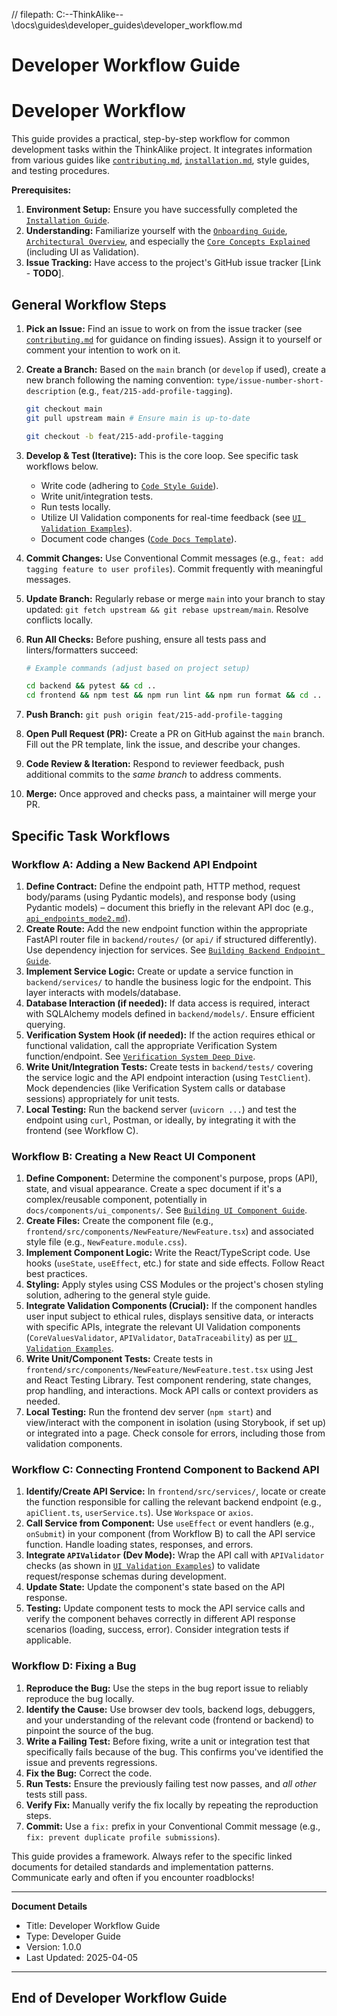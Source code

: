 // filepath: C:\--ThinkAlike--\docs\guides\developer_guides\developer_workflow.md
# Developer Workflow Guide

# Developer Workflow

This guide provides a practical, step-by-step workflow for common development tasks within the ThinkAlike project. It integrates information from various guides like [`contributing.md`](../../core/contributing.md), [`installation.md`](../../core/installation.md), style guides, and testing procedures.

**Prerequisites:**

1. **Environment Setup:** Ensure you have successfully completed the [`Installation Guide`](../../core/installation.md).
2. **Understanding:** Familiarize yourself with the [`Onboarding Guide`](../../core/onboarding_guide.md), [`Architectural Overview`](../../architecture/architectural_overview.md), and especially the [`Core Concepts Explained`](../../vision/core_concepts.md) (including UI as Validation).
3. **Issue Tracking:** Have access to the project's GitHub issue tracker [Link - **TODO**].

## General Workflow Steps

1. **Pick an Issue:** Find an issue to work on from the issue tracker (see [`contributing.md`](../../core/contributing.md) for guidance on finding issues). Assign it to yourself or comment your intention to work on it.
2. **Create a Branch:** Based on the `main` branch (or `develop` if used), create a new branch following the naming convention: `type/issue-number-short-description` (e.g., `feat/215-add-profile-tagging`).

    ```bash
    git checkout main
    git pull upstream main # Ensure main is up-to-date

    git checkout -b feat/215-add-profile-tagging
    ```

3. **Develop & Test (Iterative):** This is the core loop. See specific task workflows below.
    * Write code (adhering to [`Code Style Guide`](./code_style_guide.md)).
    * Write unit/integration tests.
    * Run tests locally.
    * Utilize UI Validation components for real-time feedback (see [`UI Validation Examples`](./ui_validation_examples.md)).
    * Document code changes ([`Code Docs Template`](../../templates/code_documentation_template.md)).
4. **Commit Changes:** Use Conventional Commit messages (e.g., `feat: add tagging feature to user profiles`). Commit frequently with meaningful messages.
5. **Update Branch:** Regularly rebase or merge `main` into your branch to stay updated: `git fetch upstream && git rebase upstream/main`. Resolve conflicts locally.
6. **Run All Checks:** Before pushing, ensure all tests pass and linters/formatters succeed:

    ```bash
    # Example commands (adjust based on project setup)

    cd backend && pytest && cd ..
    cd frontend && npm test && npm run lint && npm run format && cd ..
    ```

7. **Push Branch:** `git push origin feat/215-add-profile-tagging`
8. **Open Pull Request (PR):** Create a PR on GitHub against the `main` branch. Fill out the PR template, link the issue, and describe your changes.
9. **Code Review & Iteration:** Respond to reviewer feedback, push additional commits to the *same branch* to address comments.
10. **Merge:** Once approved and checks pass, a maintainer will merge your PR.

## Specific Task Workflows

### Workflow A: Adding a New Backend API Endpoint

1. **Define Contract:** Define the endpoint path, HTTP method, request body/params (using Pydantic models), and response body (using Pydantic models) – document this briefly in the relevant API doc (e.g., [`api_endpoints_mode2.md`](../../architecture/api/api_endpoints_mode2.md)).
2. **Create Route:** Add the new endpoint function within the appropriate FastAPI router file in `backend/routes/` (or `api/` if structured differently). Use dependency injection for services. See [`Building Backend Endpoint Guide`](./building_backend_endpoint.md).
3. **Implement Service Logic:** Create or update a service function in `backend/services/` to handle the business logic for the endpoint. This layer interacts with models/database.
4. **Database Interaction (if needed):** If data access is required, interact with SQLAlchemy models defined in `backend/models/`. Ensure efficient querying.
5. **Verification System Hook (if needed):** If the action requires ethical or functional validation, call the appropriate Verification System function/endpoint. See [`Verification System Deep Dive`](../../architecture/verification_system/verification_system_deep_dive.md).
6. **Write Unit/Integration Tests:** Create tests in `backend/tests/` covering the service logic and the API endpoint interaction (using `TestClient`). Mock dependencies (like Verification System calls or database sessions) appropriately for unit tests.
7. **Local Testing:** Run the backend server (`uvicorn ...`) and test the endpoint using `curl`, Postman, or ideally, by integrating it with the frontend (see Workflow C).

### Workflow B: Creating a New React UI Component

1. **Define Component:** Determine the component's purpose, props (API), state, and visual appearance. Create a spec document if it's a complex/reusable component, potentially in `docs/components/ui_components/`. See [`Building UI Component Guide`](./building_ui_component.md).
2. **Create Files:** Create the component file (e.g., `frontend/src/components/NewFeature/NewFeature.tsx`) and associated style file (e.g., `NewFeature.module.css`).
3. **Implement Component Logic:** Write the React/TypeScript code. Use hooks (`useState`, `useEffect`, etc.) for state and side effects. Follow React best practices.
4. **Styling:** Apply styles using CSS Modules or the project's chosen styling solution, adhering to the general style guide.
5. **Integrate Validation Components (Crucial):** If the component handles user input subject to ethical rules, displays sensitive data, or interacts with specific APIs, integrate the relevant UI Validation components (`CoreValuesValidator`, `APIValidator`, `DataTraceability`) as per [`UI Validation Examples`](./ui_validation_examples.md).
6. **Write Unit/Component Tests:** Create tests in `frontend/src/components/NewFeature/NewFeature.test.tsx` using Jest and React Testing Library. Test component rendering, state changes, prop handling, and interactions. Mock API calls or context providers as needed.
7. **Local Testing:** Run the frontend dev server (`npm start`) and view/interact with the component in isolation (using Storybook, if set up) or integrated into a page. Check console for errors, including those from validation components.

### Workflow C: Connecting Frontend Component to Backend API

1. **Identify/Create API Service:** In `frontend/src/services/`, locate or create the function responsible for calling the relevant backend endpoint (e.g., `apiClient.ts`, `userService.ts`). Use `Workspace` or `axios`.
2. **Call Service from Component:** Use `useEffect` or event handlers (e.g., `onSubmit`) in your component (from Workflow B) to call the API service function. Handle loading states, responses, and errors.
3. **Integrate `APIValidator` (Dev Mode):** Wrap the API call with `APIValidator` checks (as shown in [`UI Validation Examples`](./ui_validation_examples.md)) to validate request/response schemas during development.
4. **Update State:** Update the component's state based on the API response.
5. **Testing:** Update component tests to mock the API service calls and verify the component behaves correctly in different API response scenarios (loading, success, error). Consider integration tests if applicable.

### Workflow D: Fixing a Bug

1. **Reproduce the Bug:** Use the steps in the bug report issue to reliably reproduce the bug locally.
2. **Identify the Cause:** Use browser dev tools, backend logs, debuggers, and your understanding of the relevant code (frontend or backend) to pinpoint the source of the bug.
3. **Write a Failing Test:** Before fixing, write a unit or integration test that specifically fails because of the bug. This confirms you've identified the issue and prevents regressions.
4. **Fix the Bug:** Correct the code.
5. **Run Tests:** Ensure the previously failing test now passes, and *all other* tests still pass.
6. **Verify Fix:** Manually verify the fix locally by repeating the reproduction steps.
7. **Commit:** Use a `fix:` prefix in your Conventional Commit message (e.g., `fix: prevent duplicate profile submissions`).

This guide provides a framework. Always refer to the specific linked documents for detailed standards and implementation patterns. Communicate early and often if you encounter roadblocks!

---
**Document Details**
- Title: Developer Workflow Guide
- Type: Developer Guide
- Version: 1.0.0
- Last Updated: 2025-04-05
---
End of Developer Workflow Guide
---



